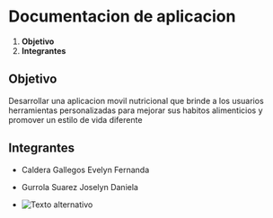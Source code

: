 # Documentacion de aplicacion

1. **Objetivo**
2. **Integrantes**

## Objetivo
Desarrollar una aplicacion movil nutricional que brinde a los usuarios herramientas personalizadas para mejorar sus habitos alimenticios y promover un estilo de vida diferente



## Integrantes
- Caldera Gallegos Evelyn Fernanda

  
- Gurrola Suarez Joselyn Daniela
- ![Texto alternativo]("C:\Users\SALA2-PC2\Downloads\img.jpg") 



